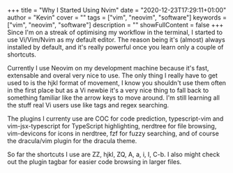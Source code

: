 +++
title = "Why I Started Using Nvim"
date = "2020-12-23T17:29:11+01:00"
author = "Kevin"
cover = ""
tags = ["vim", "neovim", "software"]
keywords = ["vim", "neovim", "software"]
description = ""
showFullContent = false
+++
Since I'm on a streak of optimising my workflow in the terminal, I started 
to use Vi/Vim/Nvim as my default editor. The reason being it's (almost) always installed 
by default, and it's really powerful once you learn only a couple of shortcuts.

Currently I use Neovim on my development machine because it's fast, extensable and overal 
very nice to use. The only thing I really have to get used to is the hjkl format of movement, 
I know you shouldn't use them often in the first place but as a Vi newbie it's a very nice 
thing to fall back to something familiar like the arrow keys to move around. I'm still learning 
all the stuff real Vi users use like tags and regex searching.

The plugins I currenty use are COC for code prediction, typescript-vim and vim-jsx-typescript 
for TypeScript highlighting, nerdtree for file browsing, vim-devicons for icons in nerdtree, 
fzf for fuzzy searching, and of course the dracula/vim plugin for the dracula theme.

So far the shortcuts I use are ZZ, hjkl, ZQ, A, a, i, I, C-b. 
I also might check out the plugin tagbar for easier code browsing in larger files.
